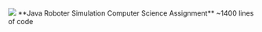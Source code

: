 <img src="https://skillicons.dev/icons?i=java" />
**Java Roboter Simulation Computer Science Assignment**
~1400 lines of code
